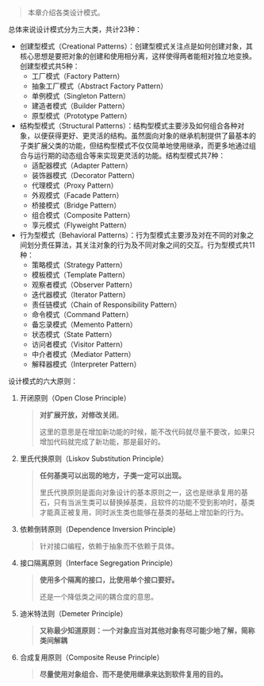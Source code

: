 > 本章介绍各类设计模式。

总体来说设计模式分为三大类，共计23种：

- 创建型模式（Creational Patterns）：创建型模式关注点是如何创建对象，其核心思想是要把对象的创建和使用相分离，这样使得两者能相对独立地变换。创建型模式共5种：
    - 工厂模式（Factory Pattern）
    - 抽象工厂模式（Abstract Factory Pattern）
    - 单例模式（Singleton Pattern）
    - 建造者模式（Builder Pattern）
    - 原型模式（Prototype Pattern）
- 结构型模式（Structural Patterns）：结构型模式主要涉及如何组合各种对象，以便获得更好、更灵活的结构。虽然面向对象的继承机制提供了最基本的子类扩展父类的功能，但结构型模式不仅仅简单地使用继承，而更多地通过组合与运行期的动态组合等来实现更灵活的功能。结构型模式共7种：
    - 适配器模式（Adapter Pattern）
    - 装饰器模式（Decorator Pattern）
    - 代理模式（Proxy Pattern）
    - 外观模式（Facade Pattern）
    - 桥接模式（Bridge Pattern）
    - 组合模式（Composite Pattern）
    - 享元模式（Flyweight Pattern）
- 行为型模式（Behavioral Patterns）：行为型模式主要涉及对在不同的对象之间划分责任算法，其关注对象的行为及不同对象之间的交互。行为型模式共11种：
    - 策略模式（Strategy Pattern）
    - 模板模式（Template Pattern）
    - 观察者模式（Observer Pattern）
    - 迭代器模式（Iterator Pattern）
    - 责任链模式（Chain of Responsibility Pattern）
    - 命令模式（Command Pattern）
    - 备忘录模式（Memento Pattern）
    - 状态模式（State Pattern）
    - 访问者模式（Visitor Pattern）
    - 中介者模式（Mediator Pattern）
    - 解释器模式（Interpreter Pattern）

设计模式的六大原则：

1. 开闭原则（Open Close Principle）

    > **对扩展开放，对修改关闭**。
    >
    > 这里的意思是在增加新功能的时候，能不改代码就尽量不要改，如果只增加代码就完成了新功能，那是最好的。

2. 里氏代换原则（Liskov Substitution Principle）

    >  **任何基类可以出现的地方，子类一定可以出现。**
    >
    > 里氏代换原则是面向对象设计的基本原则之一，这也是继承复用的基石，只有当派生类可以替换掉基类，且软件的功能不受到影响时，基类才能真正被复用，同时派生类也能够在基类的基础上增加新的行为。

3. 依赖倒转原则（Dependence Inversion Principle）

    > 针对接口编程，依赖于抽象而不依赖于具体。

4. 接口隔离原则（Interface Segregation Principle）

    > **使用多个隔离的接口，比使用单个接口要好。**
    >
    > 还是一个降低类之间的耦合度的意思。

5. 迪米特法则（Demeter Principle）

    > **又称最少知道原则：一个对象应当对其他对象有尽可能少地了解，简称类间解耦**

6. 合成复用原则（Composite Reuse Principle）

    > **尽量使用对象组合、而不是使用继承来达到软件复用的目的。**

